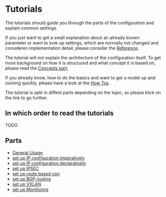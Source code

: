 # Tutorials

The tutorials should guide you through the parts of the configuration and explain
common settings.

If you just want to get a small explanation about an already known parameter
or want to look up settings, which are normally not changed and consideren implementation
detail, please consider the [Reference](../reference/index.md).

The tutorial will not explain the architecture of the configuration itself.
To get more background on how it is structured and what concept it is based on,
please read the [Concepts part](../concepts/index.md).

If you already know, how to do the basics and want to get a model up and running quickly,
please have a look at the [How Tos](../how-tos/index.md).

The tutorial is split in diffent parts depending on the topic,
so please klick on the link to go further.

## In which order to read the tutorials

TODO

## Parts

* [General Usage](./general_usage.md)
* [set up IP configuration imperatively](./imperative_ip_configuration.md)
* [set up IP configuration declaratively](./declarative_ip_configuration.md)
* [set up IPSEC](./setup_ipsec.md)
* [set up route based vpn](./route_based_vpn.md)
* [set up BGP routing](./setup_routing.md)
* [set up VXLAN](./setup_vxlan.md)
* [set up Monitoring](./setup_monitoring.md)

